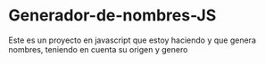 # Generador-de-nombres-JS
Este es un proyecto en javascript que estoy haciendo y que genera nombres, teniendo en cuenta su origen y genero
